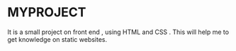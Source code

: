 # MYPROJECT
It is a small project on front end , using HTML and CSS . This will help me to get knowledge on static websites.
